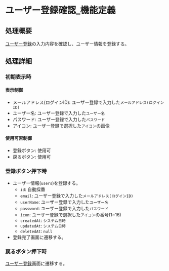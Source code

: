 # ユーザー登録確認_機能定義

## 処理概要
[ユーザー登録](../登録/ユーザー登録_機能定義.md)の入力内容を確認し、ユーザー情報を登録する。

## 処理詳細
### 初期表示時
#### 表示制御
* メールアドレス(ログインID): ユーザー登録で入力した`メールアドレス(ログインID)`
* ユーザー名: ユーザー登録で入力した`ユーザー名`
* パスワード: ユーザー登録で入力した`パスワード`
* アイコン: ユーザー登録で選択した`アイコン`の画像

#### 使用可否制御
* 登録ボタン: 使用可
* 戻るボタン: 使用可

### 登録ボタン押下時
* ユーザー情報(`users`)を登録する。
    * `id`: 自動採番
    * `email`: ユーザー登録で入力した`メールアドレス(ログインID)`
    * `userName`: ユーザー登録で入力した`ユーザー名`
    * `password`: ユーザー登録で入力した`パスワード`
    * `icon`: ユーザー登録で選択した`アイコン`の番号(1~16)
    * `createdAt`: `システム日時`
    * `updatedAt`: `システム日時`
    * `deletedAt`: `null`
* 登録完了画面に遷移する。

### 戻るボタン押下時
[ユーザー登録](../登録/ユーザー登録_機能定義.md)画面に遷移する。